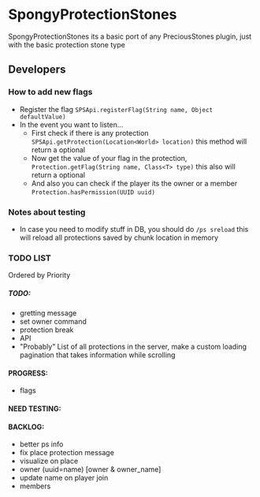 # SpongyProtectionStones

SpongyProtectionStones its a basic port of any PreciousStones plugin, just with the basic protection stone type

## Developers

### How to add new flags
+ Register the flag `SPSApi.registerFlag(String name, Object defaultValue)`
+ In the event you want to listen...
	+ First check if there is any protection `SPSApi.getProtection(Location<World> location)` this method will return a optional
	+ Now get the value of your flag in the protection, `Protection.getFlag(String name, Class<T> type)` this also will return a optional
	+ And also you can check if the player its the owner or a member `Protection.hasPermission(UUID uuid)`


### Notes about testing
+ In case you need to modify stuff in DB, you should do `/ps sreload` this will reload all protections saved by chunk location in memory 

### TODO LIST

Ordered by Priority

##### TODO:
+ gretting message
+ set owner command
+ protection break
+ API
+ "Probably" List of all protections in the server, make a custom loading pagination that takes information while scrolling

#### PROGRESS:
+ flags

#### NEED TESTING:

#### BACKLOG:
+ better ps info
+ fix place protection message
+ visualize on place
+ owner (uuid=name) [owner & owner_name]
+ update name on player join
+ members
